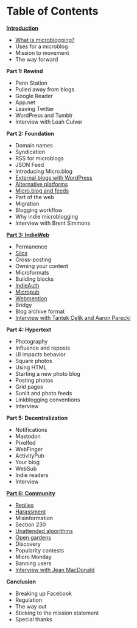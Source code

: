 # Table of Contents

**[Introduction](https://github.com/microdotblog/indie-microblogging/blob/master/introduction/index.md)**

* [What is microblogging?](https://github.com/microdotblog/indie-microblogging/blob/master/introduction/what-is-microblogging.md)
* Uses for a microblog
* Mission to movement
* The way forward

**Part 1: Rewind**

* Penn Station
* Pulled away from blogs
* Google Reader
* App.net
* Leaving Twitter
* WordPress and Tumblr
* Interview with Leah Culver

**Part 2: Foundation**

* Domain names
* Syndication
* RSS for microblogs
* JSON Feed
* Introducing Micro.blog
* [External blogs with WordPress](https://github.com/microdotblog/indie-microblogging/blob/master/part2/wordpress.md)
* [Alternative platforms](https://github.com/microdotblog/indie-microblogging/blob/master/part2/alternative-platforms.md)
* [Micro.blog and feeds](https://github.com/microdotblog/indie-microblogging/blob/master/part2/microblog-and-feeds.md)
* Part of the web
* Migration
* Blogging workflow
* Why indie microblogging
* Interview with Brent Simmons

**[Part 3: IndieWeb](https://github.com/microdotblog/indie-microblogging/blob/master/part3/index.md)**

* Permanence
* [Silos](https://github.com/microdotblog/indie-microblogging/blob/master/part3/silos.md)
* Cross-posting
* Owning your content
* Microformats
* Building blocks
* [IndieAuth](https://github.com/microdotblog/indie-microblogging/blob/master/part3/indieauth.md)
* [Micropub](https://github.com/microdotblog/indie-microblogging/blob/master/part3/micropub.md)
* [Webmention](https://github.com/microdotblog/indie-microblogging/blob/master/part3/webmention.md)
* Bridgy
* Blog archive format
* [Interview with Tantek Çelik and Aaron Parecki](https://github.com/microdotblog/indie-microblogging/blob/master/interviews/indieweb-founders.md)

**Part 4: Hypertext**

* Photography
* Influence and reposts
* UI impacts behavior
* Square photos
* Using HTML
* Starting a new photo blog
* Posting photos
* Grid pages
* Sunlit and photo feeds
* Linkblogging conventions
* Interview

**Part 5: Decentralization**

* Notifications
* Mastodon
* Pixelfed
* WebFinger
* ActivityPub
* Your blog
* WebSub
* Indie readers
* Interview

**[Part 6: Community](https://github.com/microdotblog/indie-microblogging/blob/master/part6/index.md)**

* [Replies](https://github.com/microdotblog/indie-microblogging/blob/master/part6/replies.md)
* [Harassment](https://github.com/microdotblog/indie-microblogging/blob/master/part6/harassment.md)
* Misinformation
* Section 230
* [Unattended algorithms](https://github.com/microdotblog/indie-microblogging/blob/master/part6/unattended-algorithms.md)
* [Open gardens](https://github.com/microdotblog/indie-microblogging/blob/master/part6/open-gardens.md)
* Discovery
* Popularity contests
* Micro Monday
* Banning users
* [Interview with Jean MacDonald](https://github.com/microdotblog/indie-microblogging/blob/master/interviews/jean-macdonald.md)

**Conclusion**

* Breaking up Facebook
* Regulation
* The way out
* Sticking to the mission statement
* Special thanks
